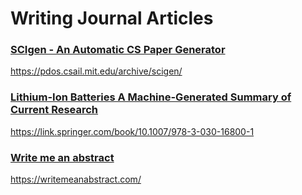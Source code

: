 # Writing Journal Articles


### [SCIgen - An Automatic CS Paper Generator](https://pdos.csail.mit.edu/archive/scigen/)

https://pdos.csail.mit.edu/archive/scigen/


### [Lithium-Ion Batteries A Machine-Generated Summary of Current Research](https://link.springer.com/book/10.1007/978-3-030-16800-1)


https://link.springer.com/book/10.1007/978-3-030-16800-1


### [Write me an abstract](https://writemeanabstract.com/)


https://writemeanabstract.com/

